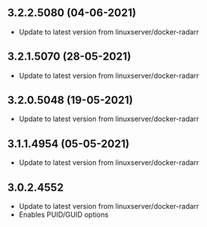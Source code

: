 
## 3.2.2.5080 (04-06-2021)
- Update to latest version from linuxserver/docker-radarr

## 3.2.1.5070 (28-05-2021)
- Update to latest version from linuxserver/docker-radarr

## 3.2.0.5048 (19-05-2021)
- Update to latest version from linuxserver/docker-radarr

## 3.1.1.4954 (05-05-2021)
- Update to latest version from linuxserver/docker-radarr

## 3.0.2.4552
- Update to latest version from linuxserver/docker-radarr
- Enables PUID/GUID options

